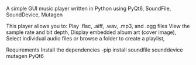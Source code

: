 A simple GUI music player written in Python using PyQt6, SoundFile, SoundDevice, Mutagen

This player allows you to:
Play .flac, .aiff, .wav, .mp3, and .ogg files
View the sample rate and bit depth,
Display embedded album art (cover image),
Select individual audio files or browse a folder to create a playlist,

Requirements
Install the dependencies 
-pip install soundfile sounddevice mutagen PyQt6

